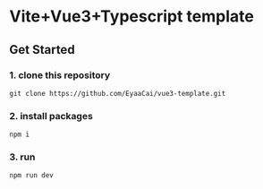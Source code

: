 # Vite+Vue3+Typescript template

## Get Started

### 1. clone this repository

```shell
git clone https://github.com/EyaaCai/vue3-template.git
```

### 2. install packages

```shell
npm i
```

### 3. run

```shell
npm run dev
```

